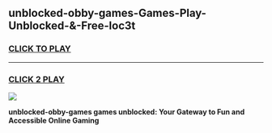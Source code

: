 
## unblocked-obby-games-Games-Play-Unblocked-&-Free-loc3t
<h3>
<a href="https://premium76.site?title=unblocked-obby-games&ref=24A">CLICK TO PLAY</a></h3>
<hr>

<h3>
<a href="https://premium76.site?title=unblocked-obby-games&ref=24A">CLICK 2 PLAY</a>
  
</h3>

<a href="https://premium76.site?title=unblocked-obby-games&ref=24A"><img src="https://clearcache.store/games.png"></a>


**unblocked-obby-games games unblocked: Your Gateway to Fun and Accessible Online Gaming**
